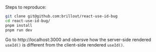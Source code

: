 Steps to reproduce:

```bash
git clone git@github.com:brillout/react-use-id-bug
cd react-use-id-bug/
pnpm install
pnpm run dev
```

Go to http://localhost:3000 and obersve how the server-side rendered `useId()` is different from the client-side rendered `useId()`.
